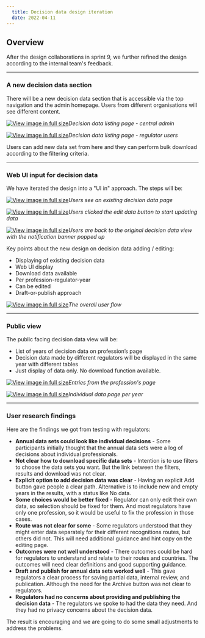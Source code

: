 ```yaml
---
  title: Decision data design iteration
  date: 2022-04-11
---
```


## Overview 

After the design collaborations in sprint 9, we further refined the design according to the internal team's feedback.  

--- 

### A new decision data section

There will be a new decision data section that is accessible via the top navigation and the admin homepage. Users from different organisations will see different content.

[![View image in full size](01.png)](01.png)*Decision data listing page - central admin*

[![View image in full size](02.png)](02.png)*Decision data listing page - regulator users*

Users can add new data set from here and they can perform bulk download according to the filtering criteria.


--- 

### Web UI input for decision data

We have iterated the design into a "UI in" approach. The steps will be:

[![View image in full size](03.png)](03.png)*Users see an existing decision data page*

[![View image in full size](04.png)](04.png)*Users clicked the edit data button to start updating data*

[![View image in full size](05.png)](05.png)*Users are back to the original decision data view with the notification banner popped up*

Key points about the new design on decision data adding / editing:
* Displaying of existing decision data
* Web UI display
* Download data available
* Per profession-regulator-year
* Can be edited
* Draft-or-publish approach

[![View image in full size](06.png)](06.png)*The overall user flow*


--- 

### Public view

The public facing decision data view will be:
* List of years of decision data on profession’s page
* Decision data made by different regulators will be displayed in the same year with different tables
* Just display of data only. No download function available.

[![View image in full size](07.png)](07.png)*Entries from the profession's page*

[![View image in full size](08.png)](08.png)*Individual data page per year*

--- 

### User research findings

Here are the findings we got from testing with regulators:
* **Annual data sets could look like individual decisions** - Some participants initially thought that the annual data sets were a log of decisions about individual professionals.
* **Not clear how to download specific data sets** - Intention is to use filters to choose the data sets you want. But the link between the filters, results and download was not clear.
* **Explicit option to add decision data was clear** - Having an explicit Add button gave people a clear path. Alternative is to include new and empty years in the results, with a status like No data.
* **Some choices would be better fixed** - Regulator can only edit their own data, so selection should be fixed for them. And most regulators have only one profession, so it would be useful to fix the profession in those cases.
* **Route was not clear for some** - Some regulators understood that they might enter data separately for their different recognitions routes, but others did not. This will need additional guidance and hint copy on the editing page.
* **Outcomes were not well understood** - There outcomes could be hard for regulators to understand and relate to their routes and countries. The outcomes will need clear definitions and good supporting guidance.
* **Draft and publish for annual data sets worked well** - This gave regulators a clear process for saving partial data, internal review, and publication. Although the need for the Archive button was not clear to regulators.
* **Regulators had no concerns about providing and publishing the decision data** - The regulators we spoke to had the data they need.
And they had no privacy concerns about the decision data.

The result is encouraging and we are going to do some small adjustments to address the problems.
